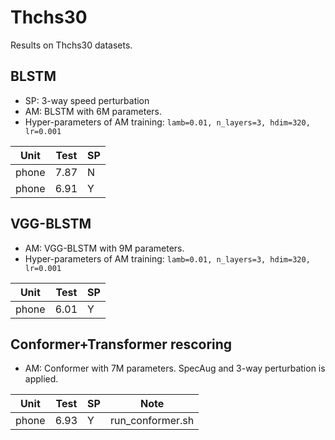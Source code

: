 # Thchs30

Results on Thchs30 datasets.

## BLSTM

* SP: 3-way speed perturbation
* AM: BLSTM with 6M parameters.
* Hyper-parameters of AM training: `lamb=0.01, n_layers=3, hdim=320, lr=0.001`

| Unit  | Test | SP   |
| ----- | ---- | ---- |
| phone | 7.87 | N    |
| phone | 6.91 | Y    |


## VGG-BLSTM

* AM: VGG-BLSTM with 9M parameters. 
* Hyper-parameters of AM training: `lamb=0.01, n_layers=3, hdim=320, lr=0.001`

| Unit  | Test | SP   |
| ----- | ---- | ---- |
| phone | 6.01 | Y    |


## Conformer+Transformer rescoring

* AM: Conformer with 7M parameters. SpecAug and 3-way perturbation is applied.

| Unit  | Test | SP   | Note             |
| ----- | ---- | ---- | ---------------- |
| phone | 6.93 | Y    | run_conformer.sh |       
